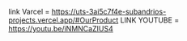link Varcel = https://uts-3ai5c7f4e-subandrios-projects.vercel.app/#OurProduct
LINK YOUTUBE = https://youtu.be/iNMNCaZIUS4
